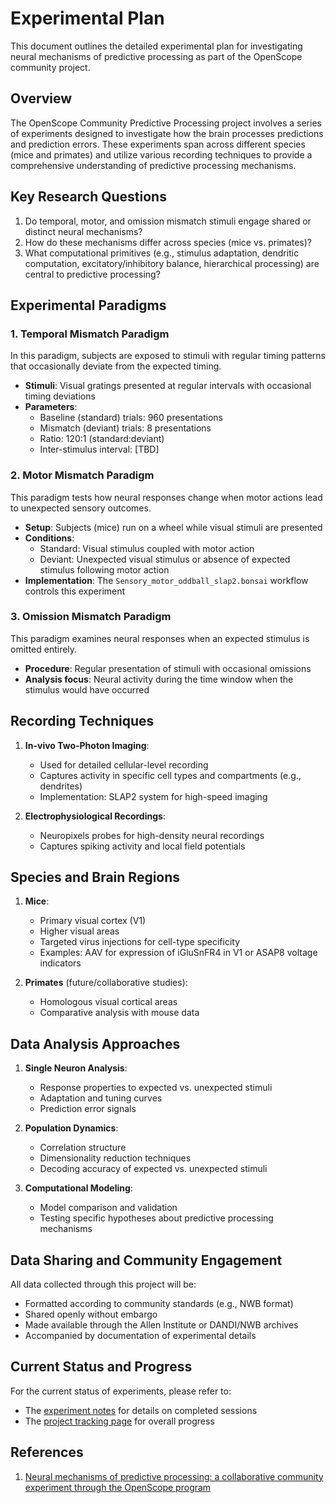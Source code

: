 # Experimental Plan

This document outlines the detailed experimental plan for investigating neural mechanisms of predictive processing as part of the OpenScope community project.

## Overview

The OpenScope Community Predictive Processing project involves a series of experiments designed to investigate how the brain processes predictions and prediction errors. These experiments span across different species (mice and primates) and utilize various recording techniques to provide a comprehensive understanding of predictive processing mechanisms.

## Key Research Questions

1. Do temporal, motor, and omission mismatch stimuli engage shared or distinct neural mechanisms?
2. How do these mechanisms differ across species (mice vs. primates)?
3. What computational primitives (e.g., stimulus adaptation, dendritic computation, excitatory/inhibitory balance, hierarchical processing) are central to predictive processing?

## Experimental Paradigms

### 1. Temporal Mismatch Paradigm

In this paradigm, subjects are exposed to stimuli with regular timing patterns that occasionally deviate from the expected timing.

- **Stimuli**: Visual gratings presented at regular intervals with occasional timing deviations
- **Parameters**:
  - Baseline (standard) trials: 960 presentations
  - Mismatch (deviant) trials: 8 presentations
  - Ratio: 120:1 (standard:deviant)
  - Inter-stimulus interval: [TBD]

### 2. Motor Mismatch Paradigm

This paradigm tests how neural responses change when motor actions lead to unexpected sensory outcomes.

- **Setup**: Subjects (mice) run on a wheel while visual stimuli are presented
- **Conditions**:
  - Standard: Visual stimulus coupled with motor action
  - Deviant: Unexpected visual stimulus or absence of expected stimulus following motor action
- **Implementation**: The `Sensory_motor_oddball_slap2.bonsai` workflow controls this experiment

### 3. Omission Mismatch Paradigm

This paradigm examines neural responses when an expected stimulus is omitted entirely.

- **Procedure**: Regular presentation of stimuli with occasional omissions
- **Analysis focus**: Neural activity during the time window when the stimulus would have occurred

## Recording Techniques

1. **In-vivo Two-Photon Imaging**:
   - Used for detailed cellular-level recording
   - Captures activity in specific cell types and compartments (e.g., dendrites)
   - Implementation: SLAP2 system for high-speed imaging

2. **Electrophysiological Recordings**:
   - Neuropixels probes for high-density neural recordings
   - Captures spiking activity and local field potentials

## Species and Brain Regions

1. **Mice**:
   - Primary visual cortex (V1)
   - Higher visual areas
   - Targeted virus injections for cell-type specificity
   - Examples: AAV for expression of iGluSnFR4 in V1 or ASAP8 voltage indicators

2. **Primates** (future/collaborative studies):
   - Homologous visual cortical areas
   - Comparative analysis with mouse data

## Data Analysis Approaches

1. **Single Neuron Analysis**:
   - Response properties to expected vs. unexpected stimuli
   - Adaptation and tuning curves
   - Prediction error signals

2. **Population Dynamics**:
   - Correlation structure
   - Dimensionality reduction techniques
   - Decoding accuracy of expected vs. unexpected stimuli

3. **Computational Modeling**:
   - Model comparison and validation
   - Testing specific hypotheses about predictive processing mechanisms

## Data Sharing and Community Engagement

All data collected through this project will be:
- Formatted according to community standards (e.g., NWB format)
- Shared openly without embargo
- Made available through the Allen Institute or DANDI/NWB archives
- Accompanied by documentation of experimental details

## Current Status and Progress

For the current status of experiments, please refer to:
- The [experiment notes](experiments/) for details on completed sessions
- The [project tracking page](project-tracking.md) for overall progress

## References

1. [Neural mechanisms of predictive processing: a collaborative community experiment through the OpenScope program](https://arxiv.org/abs/2504.09614)